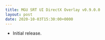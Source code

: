```yaml
---
title: MGU SRT UI DirectX Overlay v0.9.0.0
layout: post
date: 2020-10-03T15:30:00+0000
---
```

* Initial release.
